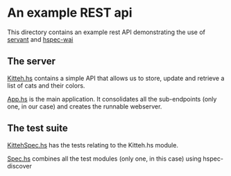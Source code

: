# An example REST api

This directory contains an example rest API demonstrating the use of
[servant](https://hackage.haskell.org/package/servant) and
[hspec-wai](https://hackage.haskell.org/package/hspec-wai)

## The server

[Kitteh.hs](src/Kitteh.hs) contains a simple API that allows us to store, update
and retrieve a list of cats and their colors.

[App.hs](src/App.hs) is the main application. It consolidates all the
sub-endpoints (only one, in our case) and creates the runnable webserver.

## The test suite

[KittehSpec.hs](test/Kittehspec.hs) has the tests relating to the Kitteh.hs module.

[Spec.hs](test/Spec.hs) combines all the test modules (only one, in this case)
using hspec-discover

